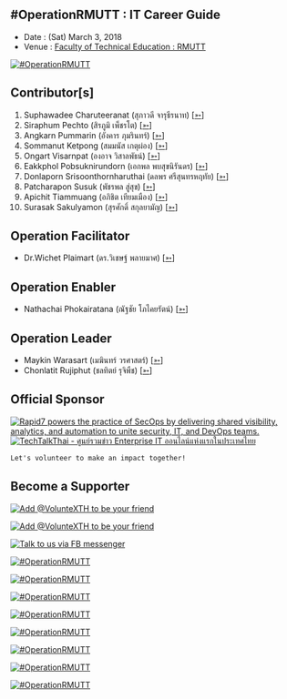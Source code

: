 ## #OperationRMUTT : IT Career Guide

+ Date : (Sat) March 3, 2018
+ Venue : [Faculty of Technical Education : RMUTT](http://www.teched.rmutt.ac.th/)

[![](pic/Group.jpg "#OperationRMUTT")](https://www.facebook.com/hashtag/OperationRMUTT)

## Contributor[s]
1. Suphawadee Charuteeranat (สุภาวดี จารุธีรนาท) [[➳](https://www.facebook.com/thdeemiss03)]
1. Siraphum Pechto (สิรภูมิ เพ็ชรโต) [[➳](https://www.facebook.com/SiraphumPechto)]
1. Angkarn Pummarin (อังคาร ภุมรินทร์) [[➳](https://www.facebook.com/in8l00p)]
1. Sommanut Ketpong (สมมนัส เกตุผ่อง) [[➳](https://www.facebook.com/tong.ketpong)]
1. Ongart Visarnpat (องอาจ วิสาลพัธน์) [[➳](https://www.facebook.com/profile.php?id=100001047251442)]
1. Eakkphol Pobsuknirundorn (เอกพล พบสุขนิรันดร) [[➳](https://www.facebook.com/eakkphol)]
1. Donlaporn Srisoonthornharuthai (ดลพร ศรีสุนทรหฤทัย) [[➳](https://www.facebook.com/icezybodyslam.fc)]
1. Patcharapon Susuk (พัชรพล สู่สุข) [[➳](https://www.facebook.com/Forestwick)]
1. Apichit Tiammuang (อภิชิต เทียมเมือง) [[➳](https://www.facebook.com/zer0kan)]
1. Surasak Sakulyamon (สุรศักดิ์ สกุลยามัญ) [[➳](https://www.facebook.com/profile.php?id=100007446705392)]

## Operation Facilitator
+ Dr.Wichet Plaimart (ดร.วิเชษฐ์ พลายมาศ) [[➳](https://www.facebook.com/wichet.plaimart)]

## Operation Enabler
+ Nathachai Phokairatana (ณัฐชัย โภไคยรัตน์) [[➳](https://www.facebook.com/mobiuz.pw)]

## Operation Leader
+ Maykin Warasart (เมฆินทร์ วรศาสตร์) [[➳](http://mk.in.th)]
+ Chonlatit Rujiphut (ชลทิตย์ รุจิพืช) [[➳](https://www.facebook.com/Tsunakun27)]

## Official Sponsor
[![](pic/Rapid7_logo_300.png "Rapid7 powers the practice of SecOps by delivering shared visibility, analytics, and automation to unite security, IT, and DevOps teams.")](https://www.rapid7.com/)
[![](pic/TechTalkThai.jpg "TechTalkThai - ศูนย์รวมข่าว Enterprise IT ออนไลน์แห่งแรกในประเทศไทย")](https://www.techtalkthai.com/)

```markdown
Let's volunteer to make an impact together!
```

## Become a Supporter

[![](https://scdn.line-apps.com/n/line_add_friends/btn/en.png "Add @VolunteXTH to be your friend")](https://lin.ee/cnIgUj4)

[![](/@VolunteXTH.png "Add @VolunteXTH to be your friend")](https://line.me/R/ti/p/@voluntex)

[![](/fb-m.png "Talk to us via FB messenger")](https://m.me/VolunteXTH)

[![](pic/Opening.png "#OperationRMUTT")](https://youtu.be/9-vCHJvjWBU)

[![](pic/During.jpg "#OperationRMUTT")](https://www.facebook.com/hashtag/OperationRMUTT)

[![](pic/During1.jpg "#OperationRMUTT")](https://www.facebook.com/hashtag/OperationRMUTT)

[![](pic/During2.jpg "#OperationRMUTT")](https://www.facebook.com/hashtag/OperationRMUTT)

[![](pic/During3.jpg "#OperationRMUTT")](https://www.facebook.com/hashtag/OperationRMUTT)

[![](pic/During4.jpg "#OperationRMUTT")](https://www.facebook.com/hashtag/OperationRMUTT)

[![](pic/During5.jpg "#OperationRMUTT")](https://www.facebook.com/hashtag/OperationRMUTT)

[![](pic/Poster.jpg "#OperationRMUTT")](https://www.facebook.com/hashtag/OperationRMUTT)
